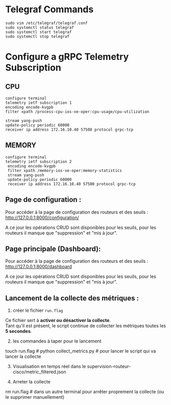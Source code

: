 

# Telegraf Commands
```
sudo vim /etc/telegraf/telegraf.conf
sudo systemctl status telegraf
sudo systemctl start telegraf
sudo systemctl stop telegraf
```

# Configure a gRPC Telemetry Subscription

## CPU
```
configure terminal
telemetry ietf subscription 1
encoding encode-kvgpb
filter xpath /process-cpu-ios-xe-oper:cpu-usage/cpu-utilization

stream yang-push
update-policy periodic 60000
receiver ip address 172.16.10.40 57500 protocol grpc-tcp
```

## MEMORY
```
configure terminal
telemetry ietf subscription 2
 encoding encode-kvgpb
 filter xpath /memory-ios-xe-oper:memory-statistics
 stream yang-push
 update-policy periodic 60000
 receiver ip address 172.16.10.40 57500 protocol grpc-tcp
```

## Page de configuration :
Pour accéder à la page de configuration des routeurs et des seuils :
http://127.0.0.1:8000/configuration/

A ce jour les opérations CRUD sont disponibles pour les seuils, pour les routeurs il manque que "suppression" et "mis à jour". 

## Page principale (Dashboard):
Pour accéder à la page de configuration des routeurs et des seuils :
http://127.0.0.1:8000/dashboard

A ce jour les opérations CRUD sont disponibles pour les seuils, pour les routeurs il manque que "suppression" et "mis à jour". 


## Lancement de la collecte des métriques :

1. créer le fichier `run.flag`

Ce fichier sert à **activer ou désactiver la collecte**.  
Tant qu’il est présent, le script continue de collecter les métriques toutes les **5 secondes**.

2. les commandes à taper pour le lancement 

touch run.flag  # 
python collect_metrics.py # pour lancer le script qui va lancer la collecte

3. Visualisation en temps réel dans le supervision-routeur-cisco/metric_filtered.json

4. Arreter la collecte 

rm run.flag     # dans un autre terminal pour arrêter proprement la collecte (ou le supprimer manuellement)
